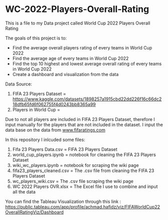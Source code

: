 # WC-2022-Players-Overall-Rating
This is a file to my Data project called World Cup 2022 Players Overall Rating

The goals of this project is to:
- Find the average overall players rating of every teams in World Cup 2022
- Find the average age of every teams in World Cup 2022
- Find the top 10 highest and lowest average overall rating of every teams in World Cup 2022
- Create a dashboard and visualization from the data

Data Source:
1. FIFA 23 Players Dataset = https://www.kaggle.com/datasets/1898257a1915cbd22dd226f16c66dc218dfb65fd6f062755f4d0243bb8365a99
2. Players in World Cup = 

Due to not all players are included in FIFA 23 Players Dataset, therefore I input manually for the players 
that are not included in the dataset. I input the data base on the data from www.fifaratings.com

In this repository I inlcuded some files:
1. Fifa 23 Players Data.csv = FIFA 23 Players Dataset
2. world_cup_players.ipynb = notebook for cleaning the FIFA 23 Players Dataset
3. wiki_wc_players.ipynb = notebook for scraping the wiki page
4. fifa23_players_cleaned.csv = The .csv file from cleaning the FIFA 23 Players Dataset
5. wc_players_wiki.csv = The .csv file scraping the wiki page
6. WC 2022 Players OVR.xlsx = The Excel file I use to combine and input all the data

You can find the Tableau Visualization through this link :  https://public.tableau.com/app/profile/achmad.hafidz/viz/FIFAWorldCup22OverallRatingViz/Dashboard
